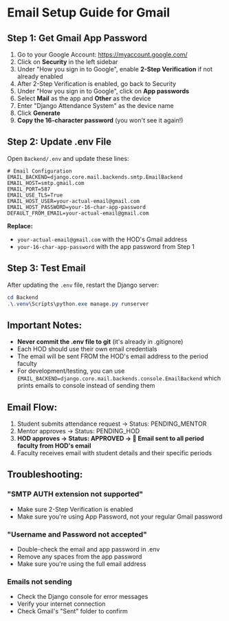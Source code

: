 # Email Setup Guide for Gmail

## Step 1: Get Gmail App Password

1. Go to your Google Account: https://myaccount.google.com/
2. Click on **Security** in the left sidebar
3. Under "How you sign in to Google", enable **2-Step Verification** if not already enabled
4. After 2-Step Verification is enabled, go back to Security
5. Under "How you sign in to Google", click on **App passwords**
6. Select **Mail** as the app and **Other** as the device
7. Enter "Django Attendance System" as the device name
8. Click **Generate**
9. **Copy the 16-character password** (you won't see it again!)

## Step 2: Update .env File

Open `Backend/.env` and update these lines:

```env
# Email Configuration
EMAIL_BACKEND=django.core.mail.backends.smtp.EmailBackend
EMAIL_HOST=smtp.gmail.com
EMAIL_PORT=587
EMAIL_USE_TLS=True
EMAIL_HOST_USER=your-actual-email@gmail.com
EMAIL_HOST_PASSWORD=your-16-char-app-password
DEFAULT_FROM_EMAIL=your-actual-email@gmail.com
```

**Replace:**
- `your-actual-email@gmail.com` with the HOD's Gmail address
- `your-16-char-app-password` with the app password from Step 1

## Step 3: Test Email

After updating the `.env` file, restart the Django server:

```powershell
cd Backend
.\.venv\Scripts\python.exe manage.py runserver
```

## Important Notes:

- **Never commit the .env file to git** (it's already in .gitignore)
- Each HOD should use their own email credentials
- The email will be sent FROM the HOD's email address to the period faculty
- For development/testing, you can use `EMAIL_BACKEND=django.core.mail.backends.console.EmailBackend` which prints emails to console instead of sending them

## Email Flow:

1. Student submits attendance request → Status: PENDING_MENTOR
2. Mentor approves → Status: PENDING_HOD
3. **HOD approves → Status: APPROVED → 📧 Email sent to all period faculty from HOD's email**
4. Faculty receives email with student details and their specific periods

## Troubleshooting:

### "SMTP AUTH extension not supported"
- Make sure 2-Step Verification is enabled
- Make sure you're using App Password, not your regular Gmail password

### "Username and Password not accepted"
- Double-check the email and app password in .env
- Remove any spaces from the app password
- Make sure you're using the full email address

### Emails not sending
- Check the Django console for error messages
- Verify your internet connection
- Check Gmail's "Sent" folder to confirm
